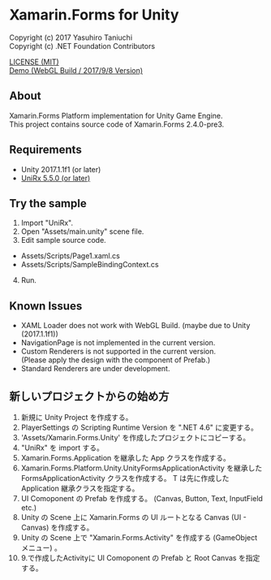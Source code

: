 Xamarin.Forms for Unity
=====

Copyright (c) 2017 Yasuhiro Taniuchi  
Copyright (c) .NET Foundation Contributors

[LICENSE (MIT)](LICENSE)  
[Demo (WebGL Build / 2017/9/8 Version)](https://aosoft.github.io/XFUnitySample/170908/)

## About

Xamarin.Forms Platform implementation for Unity Game Engine.  
This project contains source code of Xamarin.Forms 2.4.0-pre3.

## Requirements

* Unity 2017.1.1f1 (or later)
* [UniRx 5.5.0 (or later)](https://www.assetstore.unity3d.com/#!/content/17276)

## Try the sample

1. Import "UniRx".
2. Open "Assets/main.unity" scene file.
3. Edit sample source code.
  * Assets/Scripts/Page1.xaml.cs
  * Assets/Scripts/SampleBindingContext.cs
4. Run.

## Known Issues

* XAML Loader does not work with WebGL Build. (maybe due to Unity (2017.1.1f1))
* NavigationPage is not implemented in the current version.
* Custom Renderers is not supported in the current version.  
  (Please apply the design with the component of Prefab.)
* Standard Renderers are under development.

## 新しいプロジェクトからの始め方

1. 新規に Unity Project を作成する。
2. PlayerSettings の Scripting Runtime Version を ".NET 4.6" に変更する。
3. 'Assets/Xamarin.Forms.Unity' を作成したプロジェクトにコピーする。
4. "UniRx" を import する。
5. Xamarin.Forms.Application を継承した App クラスを作成する。
6. Xamarin.Forms.Platform.Unity.UnityFormsApplicationActivity<T> を継承した FormsApplicationActivity クラスを作成する。 T は先に作成した Application 継承クラスを指定する。
7. UI Comoponent の Prefab を作成する。 (Canvas, Button, Text, InputField etc.)
8. Unity の Scene 上に Xamarin.Forms の UI ルートとなる Canvas (UI - Canvas) を作成する。
9. Unity の Scene 上で "Xamarin.Forms.Activity" を作成する (GameObject メニュー) 。
10. 9.で作成したActivityに UI Comoponent の Prefab と Root Canvas を指定する。
